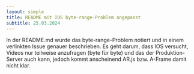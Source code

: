 ```yaml
---
layout: simple
title: README mit IOS byte-range-Problem angepasst
subtitle: 25.03.2024
---
```

In der README.md wurde das byte-range-Problem notiert und in einem verlinkten Issue genauer beschrieben. Es geht darum, dass IOS versucht, Videos nur teilweise anzufragen (byte für byte) und das der Produktion-Server auch kann, jedoch kommt anscheinend AR.js bzw. A-Frame damit nicht klar.